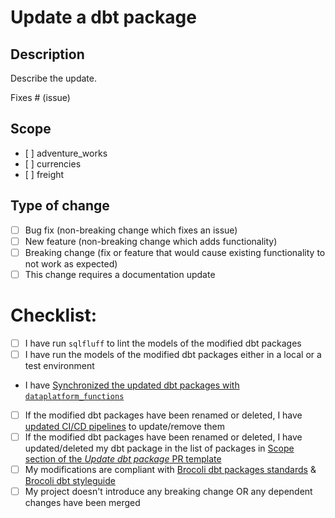 # Update a dbt package

## Description

Describe the update.

Fixes # (issue)

## Scope
- [ ] adventure_works
- [ ] currencies
- [ ] freight

## Type of change

- [ ] Bug fix (non-breaking change which fixes an issue)
- [ ] New feature (non-breaking change which adds functionality)
- [ ] Breaking change (fix or feature that would cause existing functionality to not work as expected)
- [ ] This change requires a documentation update

# Checklist:

- [ ] I have run `sqlfluff` to lint the models of the modified dbt packages
- [ ] I have run the models of the modified dbt packages either in a local or a test environment
- I have [Synchronized the updated dbt packages with `dataplatform_functions`](/src/brocoli_dbt_packages.md#synchronize-dbt_packages--dataplatform_functions)
- [ ] If the modified dbt packages have been renamed or deleted, I have [updated CI/CD pipelines](/.github/workflows/CI_CD_pipelines.md#update-cicd-pipelines) to update/remove them
- [ ] If the modified dbt packages have been renamed or deleted, I have updated/deleted my dbt package in the list of packages in [Scope section of the *Update dbt package* PR template](/.github/PULL_REQUEST_TEMPLATE/update_dbt_package.md#scope)
- [ ] My modifications are compliant with [Brocoli dbt packages standards](/src/brocoli_dbt_packages.md) & [Brocoli dbt styleguide](/src/dbt_style_guide.md)
- [ ] My project doesn't introduce any breaking change OR any dependent changes have been merged
